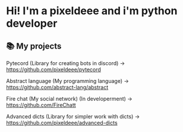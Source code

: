 # Hi! I'm a pixeldeee and i'm python developer

## 📚 My projects
Pytecord (Library for creating bots in discord) -> https://github.com/pixeldeee/pytecord

Abstract language (My programming language) -> https://github.com/abstract-lang/abstract

Fire chat (My social network) (In developerment) -> https://github.com/FireChatt

Advanced dicts (Library for simpler work with dicts) -> https://github.com/pixeldeee/advanced-dicts
